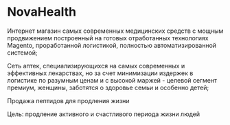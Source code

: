 NovaHealth
==========

Интернет магазин самых современных медицинских средств с мощным продвижением построенный на готовых отработанных технологиях Magento, проработанной логистикой, полностью автоматизированной системой;

Сеть аптек, специализирующихся на самых современных и эффективных лекарствах, но за счет минимизации издержек в логистике по разумным ценам и с высокой маржей - целевой сегмент премиум, женщины, заботятся о здоровье семьи и особенно детей;

Продажа пептидов для продления жизни

Цель: продление активного и счастливого периода жизни людей
